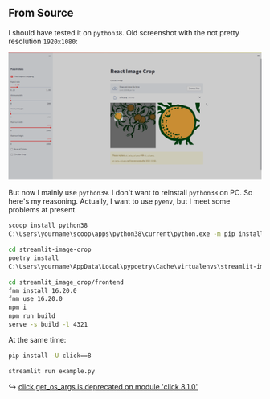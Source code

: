 ## From Source

I should have tested it on `python38`. Old screenshot with the not pretty resolution `1920x1080`:

![](../_media/streamlit-image-crop_cache.png)

But now I mainly use `python39`. I don't want to reinstall `python38` on PC. So here's my reasoning. Actually, I want to use `pyenv`, but I meet some problems at present.

```sh
scoop install python38
C:\Users\yourname\scoop\apps\python38\current\python.exe -m pip install poetry
```

```sh
cd streamlit-image-crop
poetry install
C:\Users\yourname\AppData\Local\pypoetry\Cache\virtualenvs\streamlit-image-crop-XXXXXX-py3.8\Scripts\activate.bat
```

```sh
cd streamlit_image_crop/frontend
fnm install 16.20.0
fnm use 16.20.0
npm i
npm run build
serve -s build -l 4321
```

At the same time:

```sh
pip install -U click==8
```

```sh
streamlit run example.py
```

↪ [click.get_os_args is deprecated on module 'click 8.1.0'](https://github.com/streamlit/streamlit/issues/4555)